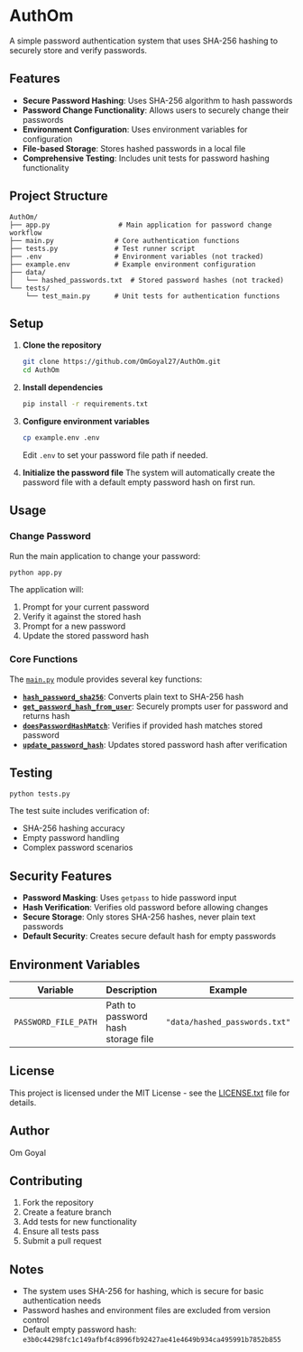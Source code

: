 # AuthOm

A simple password authentication system that uses SHA-256 hashing to securely store and verify passwords.

## Features

- **Secure Password Hashing**: Uses SHA-256 algorithm to hash passwords
- **Password Change Functionality**: Allows users to securely change their passwords
- **Environment Configuration**: Uses environment variables for configuration
- **File-based Storage**: Stores hashed passwords in a local file
- **Comprehensive Testing**: Includes unit tests for password hashing functionality

## Project Structure

```
AuthOm/
├── app.py                 # Main application for password change workflow
├── main.py               # Core authentication functions
├── tests.py              # Test runner script
├── .env                  # Environment variables (not tracked)
├── example.env           # Example environment configuration
├── data/
│   └── hashed_passwords.txt  # Stored password hashes (not tracked)
└── tests/
    └── test_main.py      # Unit tests for authentication functions
```

## Setup

1. **Clone the repository**
   ```bash
   git clone https://github.com/OmGoyal27/AuthOm.git
   cd AuthOm
   ```

2. **Install dependencies**
   ```bash
   pip install -r requirements.txt
   ```

3. **Configure environment variables**
   ```bash
   cp example.env .env
   ```
   Edit `.env` to set your password file path if needed.

4. **Initialize the password file**
   The system will automatically create the password file with a default empty password hash on first run.

## Usage

### Change Password

Run the main application to change your password:

```bash
python app.py
```

The application will:
1. Prompt for your current password
2. Verify it against the stored hash
3. Prompt for a new password
4. Update the stored password hash

### Core Functions

The [`main.py`](main.py) module provides several key functions:

- **[`hash_password_sha256`](main.py)**: Converts plain text to SHA-256 hash
- **[`get_password_hash_from_user`](main.py)**: Securely prompts user for password and returns hash
- **[`doesPasswordHashMatch`](main.py)**: Verifies if provided hash matches stored password
- **[`update_password_hash`](main.py)**: Updates stored password hash after verification

## Testing

```bash
python tests.py
```

The test suite includes verification of:
- SHA-256 hashing accuracy
- Empty password handling
- Complex password scenarios

## Security Features

- **Password Masking**: Uses `getpass` to hide password input
- **Hash Verification**: Verifies old password before allowing changes
- **Secure Storage**: Only stores SHA-256 hashes, never plain text passwords
- **Default Security**: Creates secure default hash for empty passwords

## Environment Variables

| Variable | Description | Example |
|----------|-------------|---------|
| `PASSWORD_FILE_PATH` | Path to password hash storage file | `"data/hashed_passwords.txt"` |

## License

This project is licensed under the MIT License - see the [LICENSE.txt](LICENSE.txt) file for details.

## Author

Om Goyal

## Contributing

1. Fork the repository
2. Create a feature branch
3. Add tests for new functionality
4. Ensure all tests pass
5. Submit a pull request

## Notes

- The system uses SHA-256 for hashing, which is secure for basic authentication needs
- Password hashes and environment files are excluded from version control
- Default empty password hash: `e3b0c44298fc1c149afbf4c8996fb92427ae41e4649b934ca495991b7852b855`